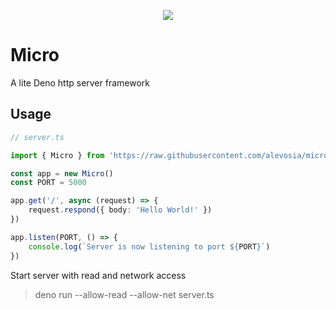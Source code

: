 <p align="center">
    <img src="https://i.imgur.com/MXgpvko.png" />
</p>

# Micro
A lite Deno http server framework

## Usage
```ts
// server.ts

import { Micro } from 'https://raw.githubusercontent.com/alevosia/micro/master/structures/Micro.ts'

const app = new Micro()
const PORT = 5000

app.get('/', async (request) => {
    request.respond({ body: 'Hello World!' })
})

app.listen(PORT, () => {
    console.log(`Server is now listening to port ${PORT}`)
})
```

Start server with read and network access
> deno run --allow-read --allow-net server.ts